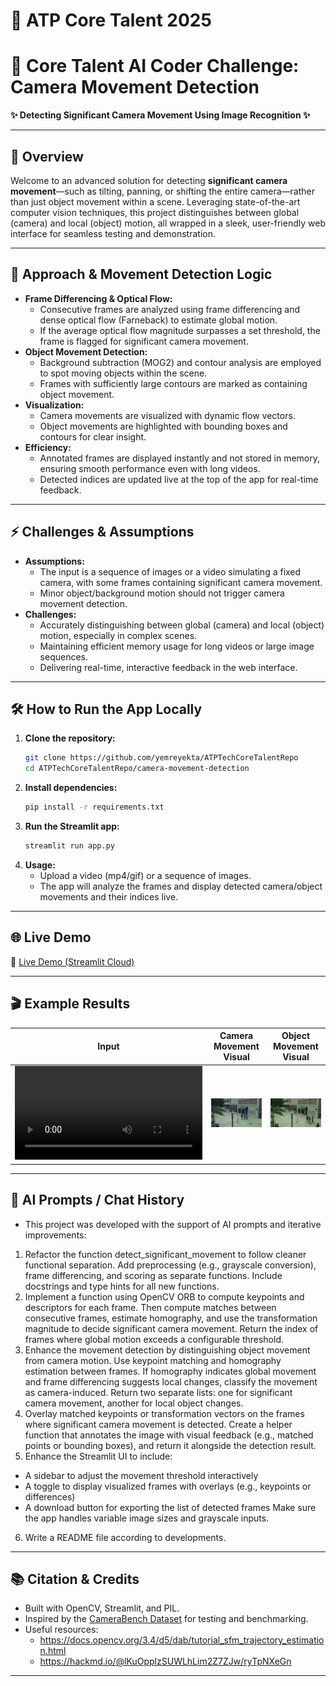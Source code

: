 # 🚀 ATP Core Talent 2025
# 🎥 Core Talent AI Coder Challenge: Camera Movement Detection

**✨ Detecting Significant Camera Movement Using Image Recognition ✨**

---

## 🌟 Overview

Welcome to an advanced solution for detecting **significant camera movement**—such as tilting, panning, or shifting the entire camera—rather than just object movement within a scene. Leveraging state-of-the-art computer vision techniques, this project distinguishes between global (camera) and local (object) motion, all wrapped in a sleek, user-friendly web interface for seamless testing and demonstration.

---

## 🧠 Approach & Movement Detection Logic

- **Frame Differencing & Optical Flow:**
  - Consecutive frames are analyzed using frame differencing and dense optical flow (Farneback) to estimate global motion.
  - If the average optical flow magnitude surpasses a set threshold, the frame is flagged for significant camera movement.
- **Object Movement Detection:**
  - Background subtraction (MOG2) and contour analysis are employed to spot moving objects within the scene.
  - Frames with sufficiently large contours are marked as containing object movement.
- **Visualization:**
  - Camera movements are visualized with dynamic flow vectors.
  - Object movements are highlighted with bounding boxes and contours for clear insight.
- **Efficiency:**
  - Annotated frames are displayed instantly and not stored in memory, ensuring smooth performance even with long videos.
  - Detected indices are updated live at the top of the app for real-time feedback.

---

## ⚡️ Challenges & Assumptions

- **Assumptions:**
  - The input is a sequence of images or a video simulating a fixed camera, with some frames containing significant camera movement.
  - Minor object/background motion should not trigger camera movement detection.
- **Challenges:**
  - Accurately distinguishing between global (camera) and local (object) motion, especially in complex scenes.
  - Maintaining efficient memory usage for long videos or large image sequences.
  - Delivering real-time, interactive feedback in the web interface.

---

## 🛠️ How to Run the App Locally

1. **Clone the repository:**
   ```bash
   git clone https://github.com/yemreyekta/ATPTechCoreTalentRepo
   cd ATPTechCoreTalentRepo/camera-movement-detection
   ```
2. **Install dependencies:**
   ```bash
   pip install -r requirements.txt
   ```
3. **Run the Streamlit app:**
   ```bash
   streamlit run app.py
   ```
4. **Usage:**
   - Upload a video (mp4/gif) or a sequence of images.
   - The app will analyze the frames and display detected camera/object movements and their indices live.

---

## 🌐 Live Demo

🔗 [Live Demo (Streamlit Cloud)](https://atptechcoretalentrepo-yunusemreyekta.streamlit.app/)

---

## 🎬 Example Results

| Input | Camera Movement Visual | Object Movement Visual |
|-------|-----------------------|-----------------------|
| ![Input Example](camera-movement-detection/sample_video/shaking_timed_panning_output.mp4) | ![Camera Movement](camera-movement-detection/images/fc72c2c62ca44a1642a7f6281b96caa1500fa98cd8ebfd57f2bd7b6c.jpg) | ![Object Movement](camera-movement-detection/images/e9eb0d02ec2e4d6da53232ded94b25445cfc4d3eeb21b45d866b5272.jpg) |

---

## 🤖 AI Prompts / Chat History

- This project was developed with the support of AI prompts and iterative improvements:
1. Refactor the function detect_significant_movement to follow cleaner functional separation. Add preprocessing (e.g., grayscale conversion), frame differencing, and scoring as separate functions. Include docstrings and type hints for all new functions.
2. Implement a function using OpenCV ORB to compute keypoints and descriptors for each frame. Then compute matches between consecutive frames, estimate homography, and use the transformation magnitude to decide significant camera movement.
Return the index of frames where global motion exceeds a configurable threshold.
3. Enhance the movement detection by distinguishing object movement from camera motion.
Use keypoint matching and homography estimation between frames. If homography indicates global movement and frame differencing suggests local changes, classify the movement as camera-induced.
Return two separate lists: one for significant camera movement, another for local object changes.
4. Overlay matched keypoints or transformation vectors on the frames where significant camera movement is detected.
Create a helper function that annotates the image with visual feedback (e.g., matched points or bounding boxes), and return it alongside the detection result.
5. Enhance the Streamlit UI to include:
- A sidebar to adjust the movement threshold interactively
- A toggle to display visualized frames with overlays (e.g., keypoints or differences)
- A download button for exporting the list of detected frames
Make sure the app handles variable image sizes and grayscale inputs.
6. Write a README file according to developments.

---

## 📚 Citation & Credits

- Built with OpenCV, Streamlit, and PIL.
- Inspired by the [CameraBench Dataset](https://huggingface.co/datasets/syCen/CameraBench) for testing and benchmarking.
- Useful resources:
  - https://docs.opencv.org/3.4/d5/dab/tutorial_sfm_trajectory_estimation.html
  - https://hackmd.io/@lKuOpplzSUWLhLim2Z7ZJw/ryTpNXeGn

---
